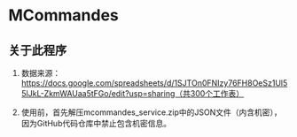 # MCommandes

## 关于此程序

1. 数据来源：https://docs.google.com/spreadsheets/d/1SJTOn0FNIzy76FH8OeSz1Ul55lJkL-ZkmWAUaa5tFGo/edit?usp=sharing（共300个工作表）

2. 使用前，首先解压mcommandes_service.zip中的JSON文件（内含机密），因为GitHub代码仓库中禁止包含机密信息。
